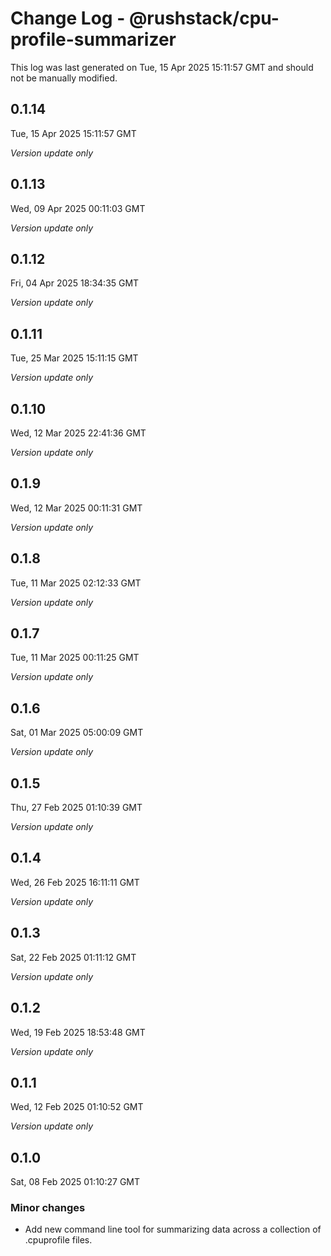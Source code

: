 # Change Log - @rushstack/cpu-profile-summarizer

This log was last generated on Tue, 15 Apr 2025 15:11:57 GMT and should not be manually modified.

## 0.1.14
Tue, 15 Apr 2025 15:11:57 GMT

_Version update only_

## 0.1.13
Wed, 09 Apr 2025 00:11:03 GMT

_Version update only_

## 0.1.12
Fri, 04 Apr 2025 18:34:35 GMT

_Version update only_

## 0.1.11
Tue, 25 Mar 2025 15:11:15 GMT

_Version update only_

## 0.1.10
Wed, 12 Mar 2025 22:41:36 GMT

_Version update only_

## 0.1.9
Wed, 12 Mar 2025 00:11:31 GMT

_Version update only_

## 0.1.8
Tue, 11 Mar 2025 02:12:33 GMT

_Version update only_

## 0.1.7
Tue, 11 Mar 2025 00:11:25 GMT

_Version update only_

## 0.1.6
Sat, 01 Mar 2025 05:00:09 GMT

_Version update only_

## 0.1.5
Thu, 27 Feb 2025 01:10:39 GMT

_Version update only_

## 0.1.4
Wed, 26 Feb 2025 16:11:11 GMT

_Version update only_

## 0.1.3
Sat, 22 Feb 2025 01:11:12 GMT

_Version update only_

## 0.1.2
Wed, 19 Feb 2025 18:53:48 GMT

_Version update only_

## 0.1.1
Wed, 12 Feb 2025 01:10:52 GMT

_Version update only_

## 0.1.0
Sat, 08 Feb 2025 01:10:27 GMT

### Minor changes

- Add new command line tool for summarizing data across a collection of .cpuprofile files.

